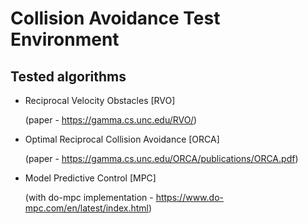 # Collision Avoidance Test Environment

## Tested algorithms
- Reciprocal Velocity Obstacles [RVO]

  (paper - https://gamma.cs.unc.edu/RVO/)

- Optimal Reciprocal Collision Avoidance [ORCA]

  (paper - https://gamma.cs.unc.edu/ORCA/publications/ORCA.pdf)

- Model Predictive Control [MPC] 

  (with do-mpc implementation - https://www.do-mpc.com/en/latest/index.html)
